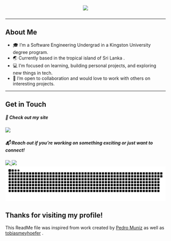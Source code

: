 
<h1 align="center">
    <img src="https://readme-typing-svg.herokuapp.com/?font=Righteous&size=35&center=true&vCenter=true&width=500&height=70&duration=4000&lines=Hi+There!+👋;+I'm+Raashid+Arquil!;" />
</h1>

---
## About Me
- 🎓 I’m a Software Engineering Undergrad in a Kingston University degree program.
- 🌏 Currently based in the tropical island of Sri Lanka .
- 💻 I’m focused on learning, building personal projects, and exploring new things in tech.
- 🤝 I’m open to collaboration and would love to work with others on interesting projects.
 
---
 
## Get in Touch

##### 📂 Check out my site
<a href="https://rvvshid04.github.io/" target="_blank">
    <img src="https://img.shields.io/badge/Portfolio-FF5722?style=for-the-badge&logo=todoist&logoColor=white" target="_blank" /> 
</a>

##### 📬 Reach out if you’re working on something exciting or just want to connect!
<div align="left"> 
  <a href="mailto:raashid.arq@gmail.com">
    <img src="https://img.shields.io/badge/Gmail-333333?style=for-the-badge&logo=gmail&logoColor=red" />
  </a>
  <a href="https://linkedin.com/in/raashid-arquil" target="_blank">
    <img src="https://img.shields.io/badge/LinkedIn-0077B5?style=for-the-badge&logo=linkedin&logoColor=white" target="_blank" />
  </a>

</div>

<picture>
    <source media="(prefers-color-scheme: dark)" srcset="https://raw.githubusercontent.com/rvvshid04/rvvshid04/output/github-snake-dark.svg" />
    <source media="(prefers-color-scheme: light)" srcset="https://raw.githubusercontent.com/rvvshid04/rvvshid04/output/github-snake.svg" />
    <img alt="github-snake" src="https://raw.githubusercontent.com/rvvshid04/rvvshid04/output/github-snake.svg" />
</picture>


## Thanks for visiting my profile!

This ReadMe file was inspired from work created by [Pedro Muniz](https://github.com/salesp07)  as well as [tobiasmeyhoefer](https://github.com/tobiasmeyhoefer) .
